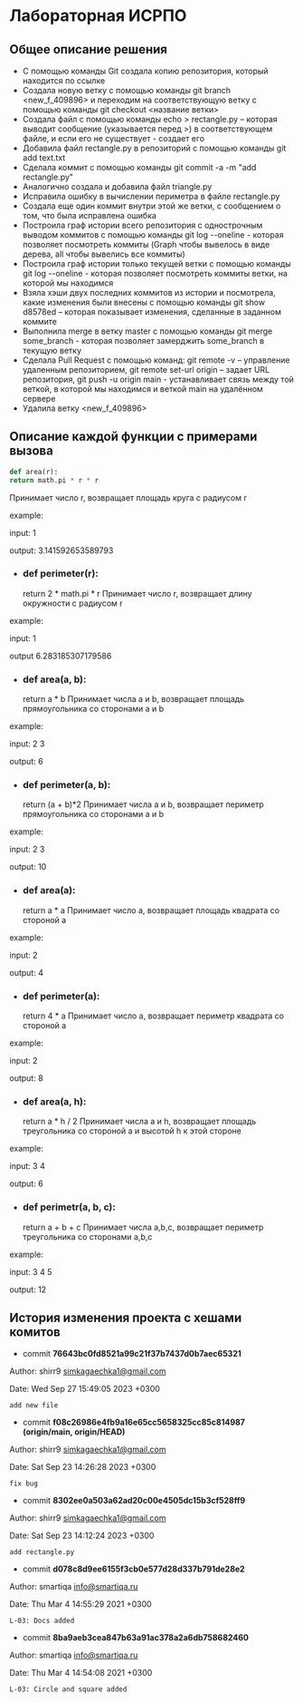 # Лабораторная ИСРПО
## Общее описание решения
- С помощью команды Git создала копию репозитория, который находится по ссылке
- Создала новую ветку с помощью команды git branch <new_f_409896> и переходим на соответствующую ветку с помощью команды git checkout <название ветки>
- Создала файл с помощью команды echo > rectangle.py – которая выводит сообщение (указывается перед >) в соответствующем
файле, и если его не существует - создает его
- Добавила файл rectangle.py в репозиторий с помощью команды git add text.txt
- Сделала коммит с помощью команды git commit -a -m "add rectangle.py"
- Аналогично создала и добавила файл triangle.py
- Исправила ошибку в вычислении периметра в файле rectangle.py
- Создала еще один коммит внутри этой же ветки, с сообщением о том, что была
исправлена ошибка
- Построила граф истории всего репозитория с однострочным выводом коммитов с помощью команды git log --oneline - которая позволяет посмотреть коммиты
(Graph чтобы вывелось в виде дерева, all чтобы вывелись все коммиты)
- Построила граф истории только текущей ветки с помощью команды git log --oneline - которая позволяет посмотреть коммиты ветки, на которой мы находимся
- Взяла хэши двух последних коммитов из истории и посмотрела,
какие изменения были внесены с помощью команды git show d8578ed – которая показывает изменения,
сделанные в заданном коммите
- Выполнила merge в ветку master с помощью команды git merge some_branch - которая позволяет замерджить some_branch в текущую ветку
- Сделала Pull Request с помощью команд:
git remote -v – управление удаленным репозиторием,
git remote set-url origin – задает URL репозитория,
git push -u origin main - устанавливает связь между той веткой, в которой мы находимся и
веткой main на удалённом сервере
- Удалила ветку <new_f_409896>
## Описание каждой функции с примерами вызова
~~~python
def area(r):
return math.pi * r * r
~~~
Принимает число r, возвращает площадь круга с радиусом r

example:


input: 1 

output: 3.141592653589793
- ### __def perimeter(r):__



    return 2 * math.pi * r
Принимает число r, возвращает длину окружности с радиусом r

example:


input: 1 

output 6.283185307179586
- ### __def area(a, b):__



    return a * b
Принимает числа a и b, возвращает площадь прямоугольника со сторонами a и b

example:


input: 2 3 

output: 6
- ### __def perimeter(a, b):__



    return (a + b)*2
Принимает числа a и b, возвращает периметр прямоугольника со сторонами a и b

example:


input: 2 3 

output: 10
- ### __def area(a):__



    return a * a
Принимает число a, возвращает площадь квадрата со стороной a

example:


input: 2

output: 4
- ### __def perimeter(a):__



    return 4 * a
Принимает число a, возвращает периметр квадрата со стороной a

example:


input: 2

output: 8
- ### __def area(a, h):__



    return a * h / 2
Принимает числа a и h, возвращает площадь треугольника со стороной a и высотой h к этой стороне

example:


input: 3 4

output: 6
- ### __def perimetr(a, b, c):__



    return a + b + c
Принимает числа a,b,c, возвращает периметр треугольника со сторонами a,b,c

example:


input: 3 4 5

output: 12
## История изменения проекта с хешами комитов
- commit **76643bc0fd8521a99c21f37b7437d0b7aec65321**


Author: shirr9 <simkagaechka1@gmail.com>


Date:   Wed Sep 27 15:49:05 2023 +0300

    add new file
- commit **f08c26986e4fb9a16e65cc5658325cc85c814987 (origin/main, origin/HEAD)**

Author: shirr9 <simkagaechka1@gmail.com>


Date:   Sat Sep 23 14:26:28 2023 +0300

    fix bug
- commit **8302ee0a503a62ad20c00e4505dc15b3cf528ff9**

Author: shirr9 <simkagaechka1@gmail.com>


Date:   Sat Sep 23 14:12:24 2023 +0300

    add rectangle.py
- commit **d078c8d9ee6155f3cb0e577d28d337b791de28e2**

Author: smartiqa <info@smartiqa.ru>


Date:   Thu Mar 4 14:55:29 2021 +0300

    L-03: Docs added
- commit **8ba9aeb3cea847b63a91ac378a2a6db758682460**

Author: smartiqa <info@smartiqa.ru>


Date:   Thu Mar 4 14:54:08 2021 +0300

    L-03: Circle and square added
